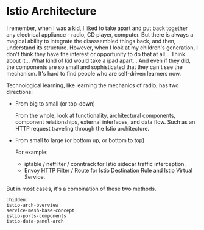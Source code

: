 # Istio Architecture

I remember, when I was a kid, I liked to take apart and put back together any electrical appliance - radio, CD player, computer. But there is always a magical ability to integrate the disassembled things back, and then, understand its structure. However, when I look at my children's generation, I don't think they have the interest or opportunity to do that at all... Think about it... What kind of kid would take a ipad apart... And even if they did, the components are so small and sophisticated that they can't see the mechanism. It's hard to find people who are self-driven learners now.

Technological learning, like learning the mechanics of radio, has two directions:

- From big to small (or top-down)

  From the whole, look at functionality, architectural components, component relationships, external interfaces, and data flow. Such as an HTTP request traveling through the Istio architecture.

- From small to large (or bottom up, or bottom to top)

  For example:

  - iptable / netfilter / conntrack for Istio sidecar traffic interception.
  - Envoy HTTP Filter / Route for Istio Destination Rule and Istio Virtual Service.

But in most cases, it's a combination of these two methods.



```{toctree}
:hidden:
istio-arch-overview
service-mesh-base-concept
istio-ports-components
istio-data-panel-arch
```

